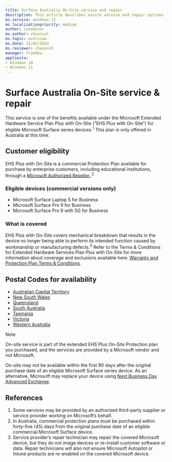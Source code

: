 ```yaml
---
title: Surface Australia On-Site service and repair
description: This article describes onsite service and repair options for Surface devices in Australia
ms.service: windows-11
ms.localizationpriority: medium
author: coveminer
ms.author: chauncel
ms.topic: overview
ms.date: 12/01/2022
ms.reviewer: chauncel
manager: frankbu
appliesto:
- Windows 10
- Windows 11
---
```


# Surface Australia On-Site service & repair

This service is one of the benefits available under the Microsoft Extended Hardware Service Plan Plus with On-Site (“EHS Plus with On-Site”) for eligible Microsoft Surface series devices.<sup>1</sup>
This plan is only offered in Australia at this time.

## Customer eligibility

EHS Plus with On-Site is a commercial Protection Plan available for purchase by enterprise customers, including educational institutions, through a [Microsoft Authorized Reseller.](https://www.microsoft.com/surface/business/where-to-buy-microsoft-surface).<sup>2</sup>

### Eligible devices (commercial versions only)

- Microsoft Surface Laptop 5 for Business
- Microsoft Surface Pro 9 for Business
- Microsoft Surface Pro 9 with 5G for Business

### What is covered

EHS Plus with On-Site covers mechanical breakdown that results in the device no longer being able to perform its intended function caused by workmanship or manufacturing defects.<sup>3</sup> Refer to the Terms & Conditions for Extended Hardware Services Plan Plus with On-Site for more information about coverage and exclusions available here: [Warranty and Protection Plan Terms & Conditions](https://support.microsoft.com/topic/warranty-and-protection-plan-terms-conditions-eedf7a23-84a7-1a47-480b-0e10503eedf5).

## Postal Codes for availability

- [Australian Capital Territory](https://download.microsoft.com/download/2/6/5/26593c54-9e9a-46e6-ada1-24e483aa6d61/AU%20Service%20Locator_ACT_Nov302022.xlsx)
- [New South Wales](https://download.microsoft.com/download/2/6/5/26593c54-9e9a-46e6-ada1-24e483aa6d61/AU%20Service%20Locator_NSW_Nov302022.xlsx)
- [Queensland](https://download.microsoft.com/download/2/6/5/26593c54-9e9a-46e6-ada1-24e483aa6d61/AU%20Service%20Locator%20_QLD_Nov302022.xlsx)
- [South Australia](https://download.microsoft.com/download/2/e/4/2e4a7a6c-653b-4932-a5c1-dad6af727abf/AU%20Service%20Locator_SA_Apr142023.xlsx)
- [Tasmania](https://download.microsoft.com/download/7/f/2/7f2470fe-8e65-4732-8173-2c8307b09eba/AU%20Service%20Locator_TAS_Nov302022.xlsx)
- [Victoria](https://download.microsoft.com/download/2/6/5/26593c54-9e9a-46e6-ada1-24e483aa6d61/AU%20Service%20Locator_VIC_Nov302022.xlsx)
- [Western Australia](https://download.microsoft.com/download/2/e/4/2e4a7a6c-653b-4932-a5c1-dad6af727abf/AU%20Service%20Locator_WA_Apr142023.xlsx)

> [!NOTE]
> On-site service is part of the extended EHS Plus On-Site Protection plan you purchased, and the services are provided by a Microsoft vendor and not Microsoft.  

On-site may not be available within the first 90 days after the original purchase date of an eligible Microsoft Surface series device. As an alternative, Microsoft may replace your device using [Next Business Day Advanced Exchange](surface-next-business-day-replacement.md).

## References

1. Some services may be provided by an authorized third-party supplier or service provider working on Microsoft’s behalf.
1. In Australia, commercial protection plans must be purchased within forty-five (45) days from the original purchase date of an eligible commercial Microsoft Surface device.
1. Service provider’s repair technician may repair the covered Microsoft device, but they do not image devices or re-install customer software or data. Repair technicians will also not ensure Microsoft Autopilot or Intune products are re-enabled on the covered Microsoft device.
